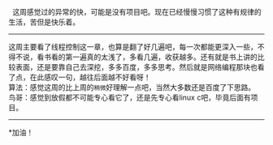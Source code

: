 &#160;&#160;这周感觉过的异常的快，可能是没有项目吧。现在已经慢慢习惯了这种有规律的生活，苦但是快乐着。   
****
这周主要看了线程控制这一章，也算是翻了好几遍吧，每一次都能更深入一些，不得不说，看书看的第一遍真的太浅了，多看几遍，收获越多。还有就是书上讲的比较表面，还是要靠自己去深挖，多多百度，多多思考。然后就是网络编程那块也看了点，在此感叹一句，越往后面越不好看呀！   
算法：感觉这周的比上周的`稍微`好理解一点吧，当然大多数还是百度了下思路。   
鸟哥：感觉到放假都不可能专心看它了，还是先专心看linux c吧，毕竟后面有项目。
***
*加油！
